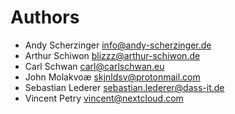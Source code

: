 <!--
  - SPDX-FileCopyrightText: 2025 Nextcloud GmbH and Nextcloud contributors
  - SPDX-License-Identifier: AGPL-3.0-or-later
-->
# Authors

- Andy Scherzinger <info@andy-scherzinger.de>
- Arthur Schiwon <blizzz@arthur-schiwon.de>
- Carl Schwan <carl@carlschwan.eu>
- John Molakvoæ <skjnldsv@protonmail.com>
- Sebastian Lederer <sebastian.lederer@dass-it.de>
- Vincent Petry <vincent@nextcloud.com>
